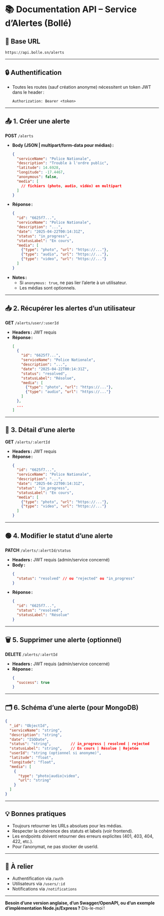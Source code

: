 # 📚 Documentation API – Service d’Alertes (Bollé)

## 🔗 Base URL

```
https://api.bolle.sn/alerts
```

---

## 🔒 Authentification

- Toutes les routes (sauf création anonyme) nécessitent un token JWT dans le header :
  ```
  Authorization: Bearer <token>
  ```

---

## 📤 1. Créer une alerte

**POST** `/alerts`

- **Body (JSON | multipart/form-data pour médias) :**
  ```json
  {
    "serviceName": "Police Nationale",
    "description": "Trouble à l'ordre public",
    "latitude": 14.6928,
    "longitude": -17.4467,
    "anonymous": false,
    "media": [
      // fichiers (photo, audio, vidéo) en multipart
    ]
  }
  ```
- **Réponse :**
  ```json
  {
    "id": "6625f7...",
    "serviceName": "Police Nationale",
    "description": "...",
    "date": "2025-04-22T00:14:31Z",
    "status": "in_progress",
    "statusLabel": "En cours",
    "media": [
      {"type": "photo", "url": "https://..."},
      {"type": "audio", "url": "https://..."},
      {"type": "video", "url": "https://..."}
    ]
  }
  ```
- **Notes :**
  - Si `anonymous: true`, ne pas lier l’alerte à un utilisateur.
  - Les médias sont optionnels.

---

## 📥 2. Récupérer les alertes d’un utilisateur

**GET** `/alerts/user/:userId`

- **Headers :** JWT requis
- **Réponse :**
  ```json
  [
    {
      "id": "6625f7...",
      "serviceName": "Police Nationale",
      "description": "...",
      "date": "2025-04-22T00:14:31Z",
      "status": "resolved",
      "statusLabel": "Résolue",
      "media": [
        {"type": "photo", "url": "https://..."},
        {"type": "audio", "url": "https://..."}
      ]
    },
    ...
  ]
  ```

---

## 📄 3. Détail d’une alerte

**GET** `/alerts/:alertId`

- **Headers :** JWT requis
- **Réponse :**
  ```json
  {
    "id": "6625f7...",
    "serviceName": "Police Nationale",
    "description": "...",
    "date": "2025-04-22T00:14:31Z",
    "status": "in_progress",
    "statusLabel": "En cours",
    "media": [
      {"type": "photo", "url": "https://..."},
      {"type": "video", "url": "https://..."}
    ]
  }
  ```

---

## 🟢 4. Modifier le statut d’une alerte

**PATCH** `/alerts/:alertId/status`

- **Headers :** JWT requis (admin/service concerné)
- **Body :**
  ```json
  {
    "status": "resolved" // ou "rejected" ou "in_progress"
  }
  ```
- **Réponse :**
  ```json
  {
    "id": "6625f7...",
    "status": "resolved",
    "statusLabel": "Résolue"
  }
  ```

---

## 🗑️ 5. Supprimer une alerte (optionnel)

**DELETE** `/alerts/:alertId`

- **Headers :** JWT requis (admin/service concerné)
- **Réponse :**
  ```json
  {
    "success": true
  }
  ```

---

## 🗂️ 6. Schéma d’une alerte (pour MongoDB)

```json
{
  "_id": "ObjectId",
  "serviceName": "string",
  "description": "string",
  "date": "ISODate",
  "status": "string",         // in_progress | resolved | rejected
  "statusLabel": "string",    // En cours | Résolue | Rejetée
  "userId": "string (optionnel si anonyme)",
  "latitude": "float",
  "longitude": "float",
  "media": [
    {
      "type": "photo|audio|video",
      "url": "string"
    }
  ]
}
```

---

## 💡 Bonnes pratiques

- Toujours retourner les URLs absolues pour les médias.
- Respecter la cohérence des statuts et labels (voir frontend).
- Les endpoints doivent retourner des erreurs explicites (401, 403, 404, 422, etc.).
- Pour l’anonymat, ne pas stocker de userId.

---

## 🔗 À relier

- Authentification via `/auth`
- Utilisateurs via `/users/:id`
- Notifications via `/notifications`

---

**Besoin d’une version anglaise, d’un Swagger/OpenAPI, ou d’un exemple d’implémentation Node.js/Express ?**
Dis-le-moi !
